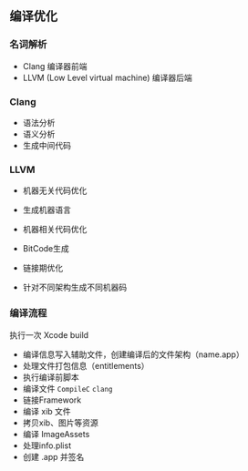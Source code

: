 ## 编译优化

### 名词解析
- Clang 编译器前端
- LLVM (Low Level virtual machine) 编译器后端


### Clang 
- 语法分析
- 语义分析
- 生成中间代码

### LLVM

- 机器无关代码优化
- 生成机器语言
- 机器相关代码优化

- BitCode生成
- 链接期优化
- 针对不同架构生成不同机器码

### 编译流程

执行一次 Xcode build

- 编译信息写入辅助文件，创建编译后的文件架构（name.app）
- 处理文件打包信息（entitlements）
- 执行编译前脚本
- 编译文件 `CompileC` `clang`
- 链接Framework
- 编译 xib 文件
- 拷贝xib、图片等资源
- 编译 ImageAssets
- 处理info.plist
- 创建 .app 并签名

